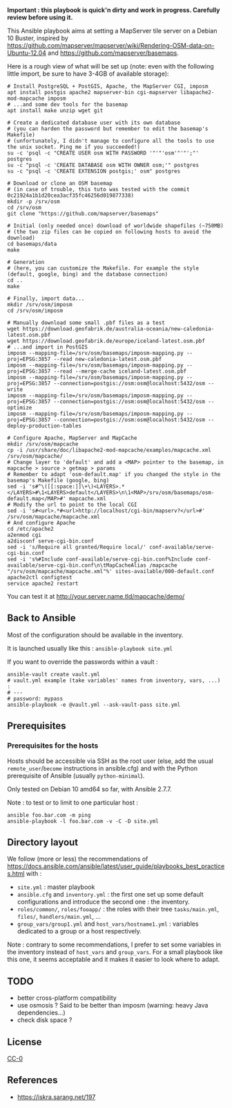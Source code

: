 **Important : this playbook is quick'n dirty and work in progress. Carefully review before using it.**

This Ansible playbook aims at setting a MapServer tile server on a
Debian 10 Buster, inspired by
https://github.com/mapserver/mapserver/wiki/Rendering-OSM-data-on-Ubuntu-12.04
and https://github.com/mapserver/basemaps.

Here is a rough view of what will be set up (note: even with the following little import, be sure to have 3-4GB of available storage):

```
# Install PostgreSQL + PostGIS, Apache, the MapServer CGI, imposm
apt install postgis apache2 mapserver-bin cgi-mapserver libapache2-mod-mapcache imposm
# ...and some dev tools for the basemap
apt install make unzip wget git

# Create a dedicated database user with its own database
# (you can harden the password but remember to edit the basemap's Makefile)
# (unfortunately, I didn't manage to configure all the tools to use the unix socket. Ping me if you succeeded!)
su -c 'psql -c "CREATE USER osm WITH PASSWORD '"'"'osm'"'"';"' postgres
su -c "psql -c 'CREATE DATABASE osm WITH OWNER osm;'" postgres
su -c "psql -c 'CREATE EXTENSION postgis;' osm" postgres

# Download or clone an OSM basemap
# (in case of trouble, this tuto was tested with the commit 0c21924a1b1d20cea3acf35fc46256d019877338)
mkdir -p /srv/osm
cd /srv/osm
git clone "https://github.com/mapserver/basemaps"

# Initial (only needed once) download of worldwide shapefiles (~750MB)
# (the two zip files can be copied on following hosts to avoid the download)
cd basemaps/data
make

# Generation
# (here, you can customize the Makefile. For example the style (default, google, bing) and the database connection)
cd ..
make

# Finally, import data...
mkdir /srv/osm/imposm
cd /srv/osm/imposm

# Manually download some small .pbf files as a test
wget https://download.geofabrik.de/australia-oceania/new-caledonia-latest.osm.pbf
wget https://download.geofabrik.de/europe/iceland-latest.osm.pbf
# ...and import in PostGIS
imposm --mapping-file=/srv/osm/basemaps/imposm-mapping.py --proj=EPSG:3857 --read new-caledonia-latest.osm.pbf
imposm --mapping-file=/srv/osm/basemaps/imposm-mapping.py --proj=EPSG:3857 --read --merge-cache iceland-latest.osm.pbf
imposm --mapping-file=/srv/osm/basemaps/imposm-mapping.py --proj=EPSG:3857 --connection=postgis://osm:osm@localhost:5432/osm --write
imposm --mapping-file=/srv/osm/basemaps/imposm-mapping.py --proj=EPSG:3857 --connection=postgis://osm:osm@localhost:5432/osm --optimize
imposm --mapping-file=/srv/osm/basemaps/imposm-mapping.py --proj=EPSG:3857 --connection=postgis://osm:osm@localhost:5432/osm --deploy-production-tables

# Configure Apache, MapServer and MapCache
mkdir /srv/osm/mapcache
cp -i /usr/share/doc/libapache2-mod-mapcache/examples/mapcache.xml /srv/osm/mapcache/
# Change layer to 'default' and add a <MAP> pointer to the basemap, in mapcache > source > getmap > params
# Remember to adapt 'osm-default.map' if you changed the style in the basemap's Makefile (google, bing)
sed -i 's#^\([[:space:]]\+\)<LAYERS>.*</LAYERS>#\1<LAYERS>default</LAYERS>\n\1<MAP>/srv/osm/basemaps/osm-default.map</MAP>#' mapcache.xml
# Modify the url to point to the local CGI
sed -i 's#<url>.*#<url>http://localhost/cgi-bin/mapserv?</url>#' /srv/osm/mapcache/mapcache.xml
# And configure Apache
cd /etc/apache2
a2enmod cgi
a2disconf serve-cgi-bin.conf
sed -i 's/Require all granted/Require local/' conf-available/serve-cgi-bin.conf
sed -i 's%#Include conf-available/serve-cgi-bin.conf%Include conf-available/serve-cgi-bin.conf\n\tMapCacheAlias /mapcache "/srv/osm/mapcache/mapcache.xml"%' sites-available/000-default.conf
apache2ctl configtest
service apache2 restart
```

You can test it at http://your.server.name.tld/mapcache/demo/

## Back to Ansible

Most of the configuration should be available in the inventory.

It is launched usually like this : `ansible-playbook site.yml`

If you want to override the passwords within a vault :
```
ansible-vault create vault.yml
# vault.yml example (take variables' names from inventory, vars, ...) :
# ---
# password: mypass
ansible-playbook -e @vault.yml --ask-vault-pass site.yml
```

## Prerequisites

### Prerequisites for the hosts
Hosts should be accessible via SSH as the root user (else, add the usual
`remote_user`/`become` instructions in ansible.cfg) and with the Python
prerequisite of Ansible (usually `python-minimal`).

Only tested on Debian 10 amd64 so far, with Ansible 2.7.7.

Note : to test or to limit to one particular host :
```
ansible foo.bar.com -m ping
ansible-playbook -l foo.bar.com -v -C -D site.yml
```

## Directory layout

We follow (more or less) the recommendations of
https://docs.ansible.com/ansible/latest/user_guide/playbooks_best_practices.html
with :
- `site.yml` : master playbook
- `ansible.cfg` and `inventory.yml` : the first one set up some default configurations and introduce the second one : the inventory.
- `roles/common/`, `roles/fooapp/` : the roles with their tree `tasks/main.yml`, `files/`, `handlers/main.yml`, ...
- `group_vars/group1.yml` and `host_vars/hostname1.yml` : variables dedicated to a group or a host respectively.

Note : contrary to some recommendations, I prefer to set some variables in
the inventory instead of `host_vars` and `group_vars`. For a small playbook
like this one, it seems acceptable and it makes it easier to look where to
adapt.

## TODO

- better cross-platform compatibility
- use osmosis ? Said to be better than imposm (warning: heavy Java dependencies...)
- check disk space ?

## License

[CC-0](https://creativecommons.org/publicdomain/zero/1.0/)


## References
- https://iskra.sarang.net/197


